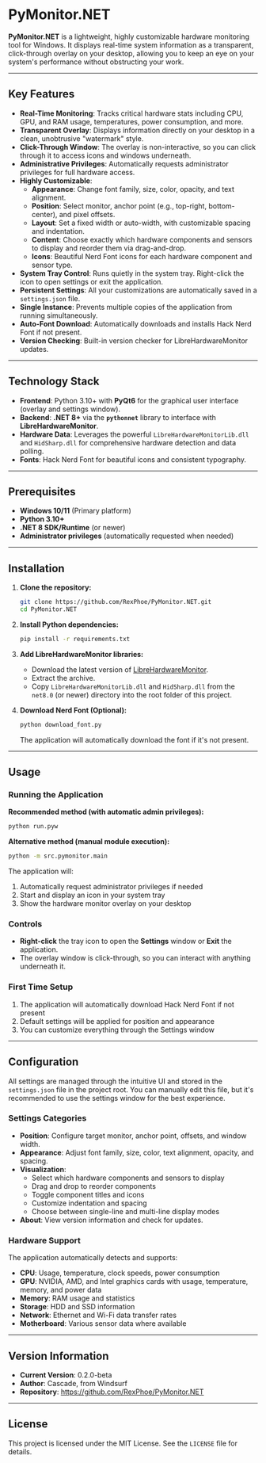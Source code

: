 # PyMonitor.NET

**PyMonitor.NET** is a lightweight, highly customizable hardware monitoring tool for Windows. It displays real-time system information as a transparent, click-through overlay on your desktop, allowing you to keep an eye on your system's performance without obstructing your work.

---

## Key Features

- **Real-Time Monitoring**: Tracks critical hardware stats including CPU, GPU, and RAM usage, temperatures, power consumption, and more.
- **Transparent Overlay**: Displays information directly on your desktop in a clean, unobtrusive "watermark" style.
- **Click-Through Window**: The overlay is non-interactive, so you can click through it to access icons and windows underneath.
- **Administrative Privileges**: Automatically requests administrator privileges for full hardware access.
- **Highly Customizable**:
  - **Appearance**: Change font family, size, color, opacity, and text alignment.
  - **Position**: Select monitor, anchor point (e.g., top-right, bottom-center), and pixel offsets.
  - **Layout**: Set a fixed width or auto-width, with customizable spacing and indentation.
  - **Content**: Choose exactly which hardware components and sensors to display and reorder them via drag-and-drop.
  - **Icons**: Beautiful Nerd Font icons for each hardware component and sensor type.
- **System Tray Control**: Runs quietly in the system tray. Right-click the icon to open settings or exit the application.
- **Persistent Settings**: All your customizations are automatically saved in a `settings.json` file.
- **Single Instance**: Prevents multiple copies of the application from running simultaneously.
- **Auto-Font Download**: Automatically downloads and installs Hack Nerd Font if not present.
- **Version Checking**: Built-in version checker for LibreHardwareMonitor updates.

---

## Technology Stack

- **Frontend**: Python 3.10+ with **PyQt6** for the graphical user interface (overlay and settings window).
- **Backend**: **.NET 8+** via the **`pythonnet`** library to interface with **LibreHardwareMonitor**.
- **Hardware Data**: Leverages the powerful `LibreHardwareMonitorLib.dll` and `HidSharp.dll` for comprehensive hardware detection and data polling.
- **Fonts**: Hack Nerd Font for beautiful icons and consistent typography.

---

## Prerequisites

- **Windows 10/11** (Primary platform)
- **Python 3.10+**
- **.NET 8 SDK/Runtime** (or newer)
- **Administrator privileges** (automatically requested when needed)

---

## Installation

1.  **Clone the repository:**

    ```bash
    git clone https://github.com/RexPhoe/PyMonitor.NET.git
    cd PyMonitor.NET
    ```

2.  **Install Python dependencies:**

    ```bash
    pip install -r requirements.txt
    ```

3.  **Add LibreHardwareMonitor libraries:**

    - Download the latest version of [LibreHardwareMonitor](https://github.com/LibreHardwareMonitor/LibreHardwareMonitor/releases).
    - Extract the archive.
    - Copy `LibreHardwareMonitorLib.dll` and `HidSharp.dll` from the `net8.0` (or newer) directory into the root folder of this project.

4.  **Download Nerd Font (Optional):**
    ```bash
    python download_font.py
    ```
    The application will automatically download the font if it's not present.

---

## Usage

### Running the Application

**Recommended method (with automatic admin privileges):**

```bash
python run.pyw
```

**Alternative method (manual module execution):**

```bash
python -m src.pymonitor.main
```

The application will:

1. Automatically request administrator privileges if needed
2. Start and display an icon in your system tray
3. Show the hardware monitor overlay on your desktop

### Controls

- **Right-click** the tray icon to open the **Settings** window or **Exit** the application.
- The overlay window is click-through, so you can interact with anything underneath it.

### First Time Setup

1. The application will automatically download Hack Nerd Font if not present
2. Default settings will be applied for position and appearance
3. You can customize everything through the Settings window

---

## Configuration

All settings are managed through the intuitive UI and stored in the `settings.json` file in the project root. You can manually edit this file, but it's recommended to use the settings window for the best experience.

### Settings Categories

- **Position**: Configure target monitor, anchor point, offsets, and window width.
- **Appearance**: Adjust font family, size, color, text alignment, opacity, and spacing.
- **Visualization**:
  - Select which hardware components and sensors to display
  - Drag and drop to reorder components
  - Toggle component titles and icons
  - Customize indentation and spacing
  - Choose between single-line and multi-line display modes
- **About**: View version information and check for updates.

### Hardware Support

The application automatically detects and supports:

- **CPU**: Usage, temperature, clock speeds, power consumption
- **GPU**: NVIDIA, AMD, and Intel graphics cards with usage, temperature, memory, and power data
- **Memory**: RAM usage and statistics
- **Storage**: HDD and SSD information
- **Network**: Ethernet and Wi-Fi data transfer rates
- **Motherboard**: Various sensor data where available

---

## Version Information

- **Current Version**: 0.2.0-beta
- **Author**: Cascade, from Windsurf
- **Repository**: https://github.com/RexPhoe/PyMonitor.NET

---

## License

This project is licensed under the MIT License. See the `LICENSE` file for details.

